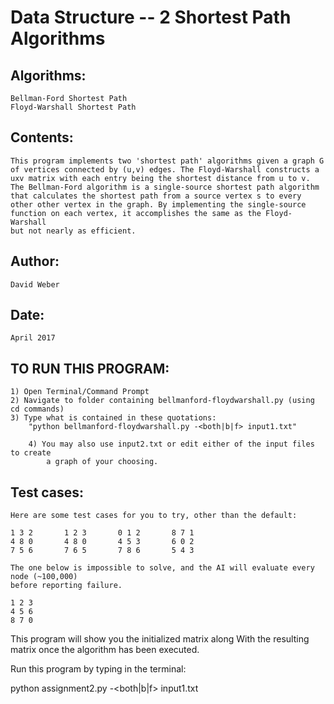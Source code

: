 # Data Structure -- 2 Shortest Path Algorithms

## Algorithms: 
	Bellman-Ford Shortest Path
	Floyd-Warshall Shortest Path

## Contents:   
	This program implements two 'shortest path' algorithms given a graph G
    of vertices connected by (u,v) edges. The Floyd-Warshall constructs a
	uxv matrix with each entry being the shortest distance from u to v.
	The Bellman-Ford algorithm is a single-source shortest path algorithm
	that calculates the shortest path from a source vertex s to every
	other other vertex in the graph. By implementing the single-source
	function on each vertex, it accomplishes the same as the Floyd-Warshall
	but not nearly as efficient.
	
## Author:
	David Weber

## Date:
	April 2017
	
## TO RUN THIS PROGRAM:
	1) Open Terminal/Command Prompt
	2) Navigate to folder containing bellmanford-floydwarshall.py (using cd commands)
	3) Type what is contained in these quotations: 
		"python bellmanford-floydwarshall.py -<both|b|f> input1.txt"
		
		4) You may also use input2.txt or edit either of the input files to create
			a graph of your choosing.
	
## Test cases:
	Here are some test cases for you to try, other than the default:
	
	1 3 2		1 2 3		0 1 2		8 7 1		
	4 8 0		4 8 0		4 5 3		6 0 2
	7 5 6		7 6 5		7 8 6		5 4 3
	
	The one below is impossible to solve, and the AI will evaluate every node (~100,000)
	before reporting failure.
	
	1 2 3
	4 5 6
	8 7 0



This program will show you the initialized matrix along
With the resulting matrix once the algorithm has been
executed. 

Run this program by typing in the terminal:

python assignment2.py -<both|b|f> input1.txt
